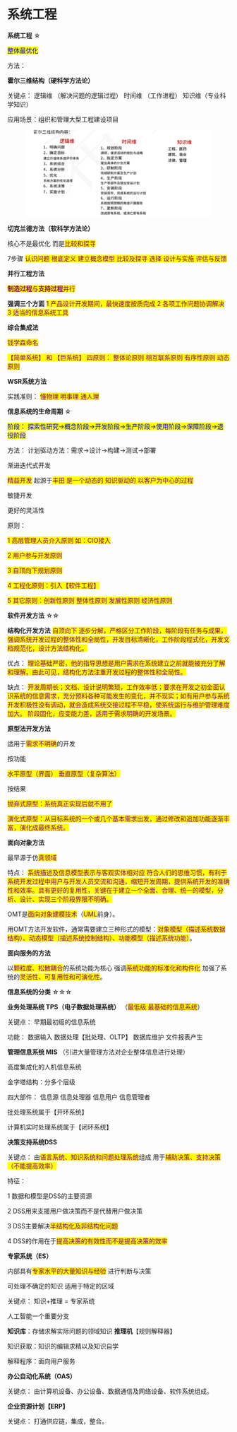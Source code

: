 # 系统工程

**系统工程** ☆&#x20;

<mark style="color:blue;">整体最优化</mark>

方法：

**霍尔三维结构（硬科学方法论）**

&#x20;关键点： 逻辑维 （解决问题的逻辑过程） 时间维 （工作进程） 知识维（专业科学知识）

应用场景：组织和管理大型工程建设项目

<figure><img src="../.gitbook/assets/1.png" alt=""><figcaption></figcaption></figure>

**切克兰德方法（软科学方法论）**&#x20;

核心不是最优化 而是<mark style="color:purple;">比较和探寻</mark>

7步骤 <mark style="color:purple;">认识问题 根底定义 建立概念模型 比较及探寻 选择 设计与实施 评估与反馈</mark>

**并行工程方法**&#x20;

<mark style="color:purple;">**制造过程**</mark><mark style="color:purple;">与</mark><mark style="color:purple;">**支持过程**</mark><mark style="color:purple;">并行</mark>&#x20;

**强调三个方面** <mark style="color:purple;">1 产品设计开发期间，最快速度按质完成 2 各项工作问题协调解决 3 适当的信息系统工具</mark>



**综合集成法**&#x20;

<mark style="color:purple;">钱学森命名</mark>&#x20;

<mark style="color:purple;">【简单系统】 和 【巨系统】 四原则： 整体论原则 相互联系原则 有序性原则 动态原则</mark>



**WSR系统方法**&#x20;

实践准则： <mark style="color:purple;">懂物理 明事理 通人理</mark>



**信息系统的生命周期** ☆&#x20;

<mark style="color:blue;">阶段： 探索性研究->概念阶段->开发阶段->生产阶段->使用阶段->保障阶段->退役阶段</mark>

方法： 计划驱动方法：需求->设计->构建->测试->部署&#x20;



渐进迭代式开发&#x20;

<mark style="color:purple;">精益开发</mark> 起源于<mark style="color:purple;">丰田 是一个动态的 知识驱动的 以客户为中心的过程</mark>&#x20;



敏捷开发&#x20;

更好的灵活性

原则：&#x20;

<mark style="color:purple;">1 高层管理人员介入原则 如：CIO接入</mark>&#x20;

<mark style="color:purple;">2 用户参与开发原则</mark>&#x20;

<mark style="color:purple;">3 自顶向下规划原则</mark>&#x20;

<mark style="color:purple;">4 工程化原则：引入【软件工程】</mark>&#x20;

<mark style="color:purple;">5 其它原则：创新性原则 整体性原则 发展性原则 经济性原则</mark>



**软件开发方法** ☆☆&#x20;

**结构化开发方法** <mark style="color:purple;">自顶向下 逐步分解，严格区分工作阶段，每阶段有任务与成果，强调系统开发过程的整体性和全局性，开发目标清晰化，工作阶段程式化，开发文档规范化，设计方法结构化。</mark>

优点： <mark style="color:purple;">理论基础严密，他的指导思想是用户需求在系统建立之前就能被充分了解和理解。由此可见，结构化方法注重开发过程的整体性和全局性。</mark>

缺点： <mark style="color:purple;">开发周期长；文档、设计说明繁琐，工作效率低；要求在开发之初全面认识系统的信息需求，充分预料各种可能发生的变化，并不现实；如有用户参与系统开发积极性没有调动，就会造成系统交接过程不平稳，使系统运行与维护管理难度加大。 阶段固化，应变能力差，适用于需求明确的开发场景。</mark>



**原型法开发方法**&#x20;

适用于<mark style="color:purple;">需求不明确</mark>的开发

按功能&#x20;

<mark style="color:purple;">水平原型（界面） 垂直原型（复杂算法）</mark>

按结果&#x20;

<mark style="color:purple;">抛弃式原型：系统真正实现后就不用了</mark>&#x20;

<mark style="color:purple;">演化式原型：从目标系统的一个或几个基本需求出发，通过修改和追加功能逐渐丰富，演化成最终系统。</mark>



**面向对象方法**&#x20;

最早源于仿<mark style="color:purple;">真领域</mark>&#x20;

特点： <mark style="color:purple;">系统描述及信息模型表示与客观实体相对应 符合人们的思维习惯，有利于系统开发过程中用户与开发人员交流和沟通，缩短开发周期，提供系统开发的准确性和效率。具有更好的复用性，关键在于建立一个全面、合理、统一的模型，分析、设计、实现三个阶段界限不明确。</mark>



OMT是<mark style="color:purple;">面向对象建模技术</mark>（<mark style="color:purple;">UML</mark>前身）。

用OMT方法开发软件，通常需要建立三种形式的模型：<mark style="color:purple;">对象模型（描述系统数据结构）、动态模型（描述系统控制结构）、功能模型（描述系统功能）</mark>。



**面向服务的方法**&#x20;

以<mark style="color:purple;">颗粒度、松散耦合</mark>的系统功能为核心 强调<mark style="color:purple;">系统功能的标准化和构件化</mark> 加强了系统的<mark style="color:purple;">灵活性、可复用性和可演化性</mark>。



**信息系统的分类** ☆☆☆

**业务处理系统 TPS（电子数据处理系统）** （<mark style="color:purple;">最低级 最基础的信息系统</mark>）&#x20;

关键点： 早期最初级的信息系统&#x20;

功能： 数据输入 数据处理【批处理、OLTP】 数据库维护 文件报表产生



**管理信息系统 MIS** （引进大量管理方法对企业整体信息进行处理）&#x20;

高度集成化的人机信息系统

金字塔结构：分多个层级&#x20;

四大部件： 信息源 信息处理器 信息用户 信息管理者&#x20;



批处理系统属于【开环系统】&#x20;

计算机实时处理系统属于【闭环系统】



**决策支持系统DSS**&#x20;

关键点： 由<mark style="color:purple;">语言系统、知识系统和问题处理系统</mark>组成 用于<mark style="color:purple;">辅助决策、支持决策（不能提高效率）</mark>&#x20;

特征：

&#x20;1 数据和模型是DSS的主要资源&#x20;

2 DSS用来支援用户做决策而不是代替用户做决策

&#x20;3 DSS主要解决<mark style="color:purple;">半结构化及非结构化问题</mark>&#x20;

4 DSS的作用在于<mark style="color:purple;">提高决策的有效性而不是提高决策的效率</mark>



**专家系统（ES）**&#x20;

内部具有<mark style="color:purple;">专家水平的大量知识与经验</mark> 进行判断与决策&#x20;

可处理不确定的知识 适用于特定的区域&#x20;

关键点： 知识+推理 = 专家系统&#x20;

人工智能一个重要分支

**知识库**：存储求解实际问题的领域知识 **推理机**【规则解释器】&#x20;

知识获取：知识的编辑求精以及知识自学&#x20;

解释程序：面向用户服务



**办公自动化系统（OAS）**&#x20;

关键点： 由计算机设备、办公设备、数据通信及网络设备、软件系统组成。



**企业资源计划【ERP】**&#x20;

关键点： 打通供应链，集成，整合。
